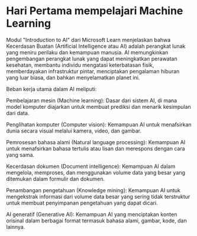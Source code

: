 # Hari Pertama mempelajari Machine Learning
Modul "Introduction to AI" dari Microsoft Learn menjelaskan bahwa Kecerdasan Buatan (Artificial Intelligence atau AI) adalah perangkat lunak yang meniru perilaku dan kemampuan manusia. AI memungkinkan pengembangan perangkat lunak yang dapat meningkatkan perawatan kesehatan, membantu individu mengatasi keterbatasan fisik, memberdayakan infrastruktur pintar, menciptakan pengalaman hiburan yang luar biasa, dan bahkan menyelamatkan planet ini.

Beban kerja utama dalam AI meliputi:

Pembelajaran mesin (Machine learning): Dasar dari sistem AI, di mana model komputer diajarkan untuk membuat prediksi dan menarik kesimpulan dari data.

Penglihatan komputer (Computer vision): Kemampuan AI untuk menafsirkan dunia secara visual melalui kamera, video, dan gambar.

Pemrosesan bahasa alami (Natural language processing): Kemampuan AI untuk menafsirkan bahasa tertulis atau lisan dan merespons dengan cara yang sama.

Kecerdasan dokumen (Document intelligence): Kemampuan AI dalam mengelola, memproses, dan menggunakan volume data yang besar yang ditemukan dalam formulir dan dokumen.

Penambangan pengetahuan (Knowledge mining): Kemampuan AI untuk mengekstrak informasi dari volume data besar yang sering tidak terstruktur untuk membuat penyimpanan pengetahuan yang dapat dicari.

AI generatif (Generative AI): Kemampuan AI yang menciptakan konten orisinal dalam berbagai format termasuk bahasa alami, gambar, kode, dan lainnya.
